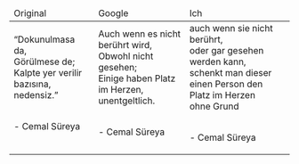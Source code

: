 <table>
<thead>
<td>Original</td>
<td>Google</td>
<td>Ich</td>
<thead>
<tbody>
<tr>
<td>
“Dokunulmasa da, <br/>
Görülmese de;<br/>
Kalpte yer verilir bazısına, <br/>
nedensiz.” <br/><br/>

\- Cemal Süreya

</td>
<td>
Auch wenn es nicht berührt wird, <br/>
Obwohl nicht gesehen; <br/>
Einige haben Platz im Herzen,<br/>
unentgeltlich.<br/><br/>

\- Cemal Süreya

</td>
<td>auch wenn sie nicht berührt, <br/>
oder gar gesehen werden kann, <br/>
schenkt man dieser einen Person den Platz im Herzen <br/>
ohne Grund <br/><br/>

\- Cemal Süreya

</td>
</tr>
</tbody>
</table>
